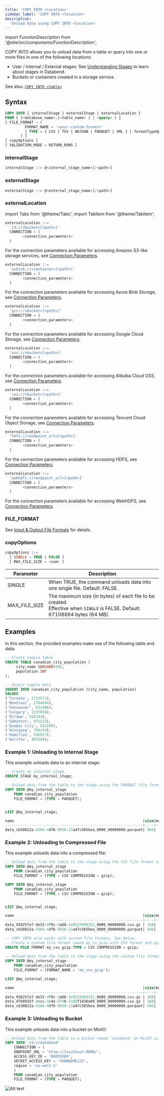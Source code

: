 ```yaml
---
title: 'COPY INTO <location>'
sidebar_label: 'COPY INTO <location>'
description:
  'Unload Data using COPY INTO <location>'
---
```

import FunctionDescription from '@site/src/components/FunctionDescription';

<FunctionDescription description="Introduced or updated: v1.2.134"/>

COPY INTO allows you to unload data from a table or query into one or more files in one of the following locations:

* User / Internal / External stages: See [Understanding Stages](/guides/load-data/stage/whystage) to learn about stages in Databend.
* Buckets or containers created in a storage service.

See also: [`COPY INTO <table>`](dml-copy-into-table.md)

## Syntax

```sql
COPY INTO { internalStage | externalStage | externalLocation }
FROM { [<database_name>.]<table_name> | ( <query> ) }
[ FILE_FORMAT = (
         FORMAT_NAME = '<your-custom-format>'
         | TYPE = { CSV | TSV | NDJSON | PARQUET | XML } [ formatTypeOptions ]
       ) ]
[ copyOptions ]
[ VALIDATION_MODE = RETURN_ROWS ]
```

### internalStage

```sql
internalStage ::= @<internal_stage_name>[/<path>]
```

### externalStage

```sql
externalStage ::= @<external_stage_name>[/<path>]
```

### externalLocation

import Tabs from '@theme/Tabs';
import TabItem from '@theme/TabItem';

<Tabs groupId="externallocation">

<TabItem value="Amazon S3-like Storage Services" label="Amazon S3-like Storage Services">

```sql
externalLocation ::=
  's3://<bucket>[<path>]'
  CONNECTION = (
        <connection_parameters>
  )
```
For the connection parameters available for accessing Amazon S3-like storage services, see [Connection Parameters](/13-sql-reference/51-connect-parameters.md).
</TabItem>

<TabItem value="Azure Blob Storage" label="Azure Blob Storage">

```sql
externalLocation ::=
  'azblob://<container>[<path>]'
  CONNECTION = (
        <connection_parameters>
  )
```

For the connection parameters available for accessing Azure Blob Storage, see [Connection Parameters](/13-sql-reference/51-connect-parameters.md).
</TabItem>

<TabItem value="Google Cloud Storage" label="Google Cloud Storage">

```sql
externalLocation ::=
  'gcs://<bucket>[<path>]'
  CONNECTION = (
        <connection_parameters>
  )
```

For the connection parameters available for accessing Google Cloud Storage, see [Connection Parameters](/13-sql-reference/51-connect-parameters.md).
</TabItem>

<TabItem value="Alibaba Cloud OSS" label="Alibaba Cloud OSS">

```sql
externalLocation ::=
  'oss://<bucket>[<path>]'
  CONNECTION = (
        <connection_parameters>
  )
```

For the connection parameters available for accessing Alibaba Cloud OSS, see [Connection Parameters](/13-sql-reference/51-connect-parameters.md).
</TabItem>

<TabItem value="Tencent Cloud Object Storage" label="Tencent Cloud Object Storage">

```sql
externalLocation ::=
  'cos://<bucket>[<path>]'
  CONNECTION = (
        <connection_parameters>
  )
```

For the connection parameters available for accessing Tencent Cloud Object Storage, see [Connection Parameters](/13-sql-reference/51-connect-parameters.md).
</TabItem>

<TabItem value="Hadoop Distributed File System (HDFS)" label="HDFS">

```sql
externalLocation ::=
  'hdfs://<endpoint_url>[<path>]'
  CONNECTION = (
        <connection_parameters>
  )
```

For the connection parameters available for accessing HDFS, see [Connection Parameters](/13-sql-reference/51-connect-parameters.md).
</TabItem>

<TabItem value="WebHDFS" label="WebHDFS">

```sql
externalLocation ::=
  'webhdfs://<endpoint_url>[<path>]'
  CONNECTION = (
        <connection_parameters>
  )
```

For the connection parameters available for accessing WebHDFS, see [Connection Parameters](/13-sql-reference/51-connect-parameters.md).
</TabItem>
</Tabs>

### FILE_FORMAT

See [Input & Output File Formats](../../13-sql-reference/50-file-format-options.md) for details.

### copyOptions

```sql
copyOptions ::=
  [ SINGLE = TRUE | FALSE ]
  [ MAX_FILE_SIZE = <num> ]
```

| Parameter       | Description                                                                                                               |
|-----------------|---------------------------------------------------------------------------------------------------------------------------|
| SINGLE        | When TRUE, the command unloads data into one single file. Default: FALSE.                                                 |
| MAX_FILE_SIZE | The maximum size (in bytes) of each file to be created.<br />Effective when `SINGLE` is FALSE. Default: 67108864 bytes (64 MB). |

## Examples

In this section, the provided examples make use of the following table and data:

```sql
-- Create sample table
CREATE TABLE canadian_city_population (
     city_name VARCHAR(50),
     population INT
);

-- Insert sample data
INSERT INTO canadian_city_population (city_name, population)
VALUES
('Toronto', 2731571),
('Montreal', 1704694),
('Vancouver', 631486),
('Calgary', 1237656),
('Ottawa', 934243),
('Edmonton', 972223),
('Quebec City', 542298),
('Winnipeg', 705244),
('Hamilton', 536917),
('Halifax', 403390);
```

### Example 1: Unloading to Internal Stage

This example unloads data to an internal stage:

```sql
-- Create an internal stage
CREATE STAGE my_internal_stage;

-- Unload data from the table to the stage using the PARQUET file format
COPY INTO @my_internal_stage
    FROM canadian_city_population
    FILE_FORMAT = (TYPE = PARQUET);


LIST @my_internal_stage;

name                                                           |size|md5|last_modified                |creator|
---------------------------------------------------------------+----+---+-----------------------------+-------+
data_cb30822a-4166-4df6-9030-21a47c565bea_0000_00000000.parquet| 566|   |2023-10-10 02:26:48.219 +0000|       |
```

### Example 2: Unloading to Compressed File

This example unloads data into a compressed file:

```sql
-- Unload data from the table to the stage using the CSV file format with gzip compression
COPY INTO @my_internal_stage
    FROM canadian_city_population
    FILE_FORMAT = (TYPE = CSV COMPRESSION = gzip);

COPY INTO @my_internal_stage
    FROM canadian_city_population
    FILE_FORMAT = (TYPE = CSV COMPRESSION = gzip);


LIST @my_internal_stage;

name                                                           |size|md5|last_modified                |creator|
---------------------------------------------------------------+----+---+-----------------------------+-------+
data_95825fe7-de33-4f9c-9a66-3e9525996252_0000_00000000.csv.gz | 168|   |2023-10-10 02:38:37.349 +0000|       |
data_cb30822a-4166-4df6-9030-21a47c565bea_0000_00000000.parquet| 566|   |2023-10-10 02:26:48.219 +0000|       |

-- COPY INTO also works with custom file formats. See below:
-- Create a custom file format named my_cs_gzip with CSV format and gzip compression
CREATE FILE FORMAT my_csv_gzip TYPE = CSV COMPRESSION = gzip;
       
-- Unload data from the table to the stage using the custom file format my_cs_gzip
COPY INTO @my_internal_stage
    FROM canadian_city_population
    FILE_FORMAT = (FORMAT_NAME = 'my_csv_gzip');

LIST @my_internal_stage;

name                                                           |size|md5|last_modified                |creator|
---------------------------------------------------------------+----+---+-----------------------------+-------+
data_95825fe7-de33-4f9c-9a66-3e9525996252_0000_00000000.csv.gz | 168|   |2023-10-10 02:38:37.349 +0000|       |
data_dfb0935f-8ccc-4c4e-970b-5189f1436e89_0000_00000000.csv.gz | 168|   |2023-10-10 02:59:53.580 +0000|       |
data_cb30822a-4166-4df6-9030-21a47c565bea_0000_00000000.parquet| 566|   |2023-10-10 02:26:48.219 +0000|       |
```

### Example 3: Unloading to Bucket

This example unloads data into a bucket on MinIO:

```sql
-- Unload data from the table to a bucket named 'databend' on MinIO using the PARQUET file format
COPY INTO 's3://databend'
    CONNECTION = (
    ENDPOINT_URL = 'http://localhost:9000/',
    ACCESS_KEY_ID = 'ROOTUSER',
    SECRET_ACCESS_KEY = 'CHANGEME123',
    region = 'us-west-2'
    )
    FROM canadian_city_population
    FILE_FORMAT = (TYPE = PARQUET);
```

![Alt text](@site/docs/public/img/sql/copy-into-bucket.png)